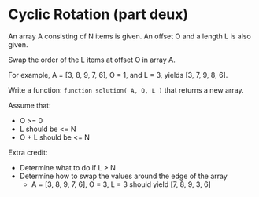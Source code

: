 # Cyclic Rotation (part deux)

An array A consisting of N items is given.
An offset O and a length L is also given.

Swap the order of the L items at offset O in array A.

For example, A = [3, 8, 9, 7, 6], O = 1, and L = 3, yields [3, 7, 9, 8, 6].

Write a function: `function solution( A, O, L )` that returns a new array.

Assume that:
* O >= 0
* L should be <= N
* O + L should be <= N

Extra credit:
* Determine what to do if L > N
* Determine how to swap the values around the edge of the array
	* A = [3, 8, 9, 7, 6], O = 3, L = 3 should yield [7, 8, 9, 3, 6]

